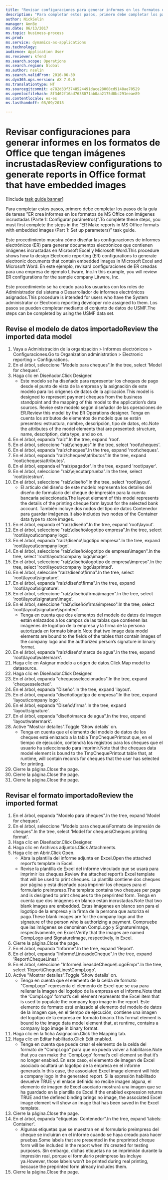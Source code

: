 ```yaml
--- 
title: "Revisar configuraciones para generar informes en los formatos de Office que tengan imágenes incrustadas"
description: "Para completar estos pasos, primero debe completar los pasos de la guía de tareas \"ER crea informes en los formatos de MS Office con imágenes incrustadas (Parte 1 - Configurar parámetros)”."
author: NickSelin
manager: AnnBe
ms.date: 06/13/2017
ms.topic: business-process
ms.prod: 
ms.service: dynamics-ax-applications
ms.technology: 
audience: Application User
ms.reviewer: kfend
ms.search.scope: Operations
ms.search.region: Global
ms.author: nselin
ms.search.validFrom: 2016-06-30
ms.dyn365.ops.version: AX 7.0.0
ms.translationtype: HT
ms.sourcegitcommit: e782d33f3748524491dace28008cd9148ae70529
ms.openlocfilehash: 8f3462f16ad7638071ab0aa2175d0bc291eeae89
ms.contentlocale: es-es
ms.lasthandoff: 08/09/2018

---
```

# <a name="review-configurations-to-generate-reports-in-office-format-that-have-embedded-images"></a><span data-ttu-id="c4f46-103">Revisar configuraciones para generar informes en los formatos de Office que tengan imágenes incrustadas</span><span class="sxs-lookup"><span data-stu-id="c4f46-103">Review configurations to generate reports in Office format that have embedded images</span></span>

[!include [task guide banner](../../includes/task-guide-banner.md)]

<span data-ttu-id="c4f46-104">Para completar estos pasos, primero debe completar los pasos de la guía de tareas "ER crea informes en los formatos de MS Office con imágenes incrustadas (Parte 1: Configurar parámetros)”.</span><span class="sxs-lookup"><span data-stu-id="c4f46-104">To complete these steps, you must first complete the steps in the “ER Make reports in MS Office formats with embedded images (Part 1: Set up parameters)” task guide.</span></span>

<span data-ttu-id="c4f46-105">Este procedimiento muestra cómo diseñar las configuraciones de informes electrónicos (ER) para generar documentos electrónicos que contienen imágenes incrustadas en Microsoft Excel y Microsoft Word.</span><span class="sxs-lookup"><span data-stu-id="c4f46-105">This procedure shows how to design Electronic reporting (ER) configurations to generate electronic documents that contain embedded images in Microsoft Excel and Microsoft Word.</span></span> <span data-ttu-id="c4f46-106">En este ejemplo, revisará configuraciones de ER creadas para una empresa de ejemplo Litware, Inc.</span><span class="sxs-lookup"><span data-stu-id="c4f46-106">In this example, you will review ER configurations for the sample company Litware, Inc.</span></span> 

<span data-ttu-id="c4f46-107">Este procedimiento se ha creado para los usuarios con los roles de Administrador del sistema o Desarrollador de informes electrónicos asignados.</span><span class="sxs-lookup"><span data-stu-id="c4f46-107">This procedure is intended for users who have the System administrator or Electronic reporting developer role assigned to them.</span></span> <span data-ttu-id="c4f46-108">Los pasos se pueden completar mediante el conjunto de datos de USMF.</span><span class="sxs-lookup"><span data-stu-id="c4f46-108">The steps can be completed by using the USMF data set.</span></span>


## <a name="review-the-imported-data-model"></a><span data-ttu-id="c4f46-109">Revise el modelo de datos importado</span><span class="sxs-lookup"><span data-stu-id="c4f46-109">Review the imported data model</span></span>
1. <span data-ttu-id="c4f46-110">Vaya a Administración de la organización > Informes electrónicos > Configuraciones.</span><span class="sxs-lookup"><span data-stu-id="c4f46-110">Go to Organization administration > Electronic reporting > Configurations.</span></span>
2. <span data-ttu-id="c4f46-111">En el árbol, seleccione "Modelo para cheques".</span><span class="sxs-lookup"><span data-stu-id="c4f46-111">In the tree, select 'Model for cheques'.</span></span>
3. <span data-ttu-id="c4f46-112">Haga clic en Diseñador.</span><span class="sxs-lookup"><span data-stu-id="c4f46-112">Click Designer.</span></span>
    * <span data-ttu-id="c4f46-113">Este modelo se ha diseñado para representar los cheques de pago desde el punto de vista de la empresa y la asignación de este modelo para los orígenes de datos de la aplicación.</span><span class="sxs-lookup"><span data-stu-id="c4f46-113">This model is designed to represent payment cheques from the business standpoint and the mapping of this model to the application’s data sources.</span></span> <span data-ttu-id="c4f46-114">Revise este modelo según diseñador de las operaciones de ER.</span><span class="sxs-lookup"><span data-stu-id="c4f46-114">Review this model by the ER Operations designer.</span></span> <span data-ttu-id="c4f46-115">Tenga en cuenta los atributos de elementos de modelo que se están presentes: estructura, nombre, descripción, tipo de datos, etc.</span><span class="sxs-lookup"><span data-stu-id="c4f46-115">Note the attributes of the model elements that are presented: structure, name, description, data type, and so on.</span></span>   
4. <span data-ttu-id="c4f46-116">En el árbol, expanda "raíz".</span><span class="sxs-lookup"><span data-stu-id="c4f46-116">In the tree, expand 'root'.</span></span>
5. <span data-ttu-id="c4f46-117">En el árbol, seleccione "raíz\cheques".</span><span class="sxs-lookup"><span data-stu-id="c4f46-117">In the tree, select 'root\cheques'.</span></span>
6. <span data-ttu-id="c4f46-118">En el árbol, expanda "raíz\cheques".</span><span class="sxs-lookup"><span data-stu-id="c4f46-118">In the tree, expand 'root\cheques'.</span></span>
7. <span data-ttu-id="c4f46-119">En el árbol, expanda "raíz\cheques\atributos".</span><span class="sxs-lookup"><span data-stu-id="c4f46-119">In the tree, expand 'root\cheques\attributes'.</span></span>
8. <span data-ttu-id="c4f46-120">En el árbol, expanda el "raíz\pagador".</span><span class="sxs-lookup"><span data-stu-id="c4f46-120">In the tree, expand 'root\payer'.</span></span>
9. <span data-ttu-id="c4f46-121">En el árbol, seleccione "raíz\ejecutarprueba".</span><span class="sxs-lookup"><span data-stu-id="c4f46-121">In the tree, select 'root\istestrun'.</span></span>
10. <span data-ttu-id="c4f46-122">En el árbol, seleccione "raíz\diseño".</span><span class="sxs-lookup"><span data-stu-id="c4f46-122">In the tree, select 'root\layout'.</span></span>
    * <span data-ttu-id="c4f46-123">El artículo del diseño de este modelo representa los detalles del diseño de formulario del cheque de impresión para la cuenta bancaria seleccionada.</span><span class="sxs-lookup"><span data-stu-id="c4f46-123">The layout element of this model represents the details of the printing cheque form layout for the selected bank account.</span></span> <span data-ttu-id="c4f46-124">También incluye dos nodos del tipo de datos Contenedor para guardar imágenes.</span><span class="sxs-lookup"><span data-stu-id="c4f46-124">It also includes two nodes of the Container data type to store images.</span></span>   
11. <span data-ttu-id="c4f46-125">En el árbol, expanda el "raíz\diseño".</span><span class="sxs-lookup"><span data-stu-id="c4f46-125">In the tree, expand 'root\layout'.</span></span>
12. <span data-ttu-id="c4f46-126">En el árbol, seleccione "raíz\diseño\logotipo empresa".</span><span class="sxs-lookup"><span data-stu-id="c4f46-126">In the tree, select 'root\layout\company logo'.</span></span>
13. <span data-ttu-id="c4f46-127">En el árbol, expanda "raíz\diseño\logotipo empresa".</span><span class="sxs-lookup"><span data-stu-id="c4f46-127">In the tree, expand 'root\layout\company logo'.</span></span>
14. <span data-ttu-id="c4f46-128">En el árbol, seleccione "raíz\diseño\logotipo de empresa\imagen".</span><span class="sxs-lookup"><span data-stu-id="c4f46-128">In the tree, select 'root\layout\company logo\image'.</span></span>
15. <span data-ttu-id="c4f46-129">En el árbol, seleccione "raíz\diseño\logotipo de empresa\impreso".</span><span class="sxs-lookup"><span data-stu-id="c4f46-129">In the tree, select 'root\layout\company logo\isprinted'.</span></span>
16. <span data-ttu-id="c4f46-130">En el árbol, seleccine "raíz\diseño\firma".</span><span class="sxs-lookup"><span data-stu-id="c4f46-130">In the tree, select 'root\layout\signature'.</span></span>
17. <span data-ttu-id="c4f46-131">En el árbol, expanda "raíz\diseño\firma".</span><span class="sxs-lookup"><span data-stu-id="c4f46-131">In the tree, expand 'root\layout\signature'.</span></span>
18. <span data-ttu-id="c4f46-132">En el árbol, seleccione "raíz\diseño\firma\imagen".</span><span class="sxs-lookup"><span data-stu-id="c4f46-132">In the tree, select 'root\layout\signature\image'.</span></span>
19. <span data-ttu-id="c4f46-133">En el árbol, seleccione "raíz\diseño\firma\impreso".</span><span class="sxs-lookup"><span data-stu-id="c4f46-133">In the tree, select 'root\layout\signature\isprinted'.</span></span>
    * <span data-ttu-id="c4f46-134">Tenga en cuenta que dos elementos del modelo de datos de imagen están enlazados a los campos de las tablas que contienen las imágenes de logotipo de la empresa y la firma de la persona autorizada en formato binario.</span><span class="sxs-lookup"><span data-stu-id="c4f46-134">Note that two image data model elements are bound to the fields of the tables that contain images of the company logo and the authorized person’s signature in binary format.</span></span>  
20. <span data-ttu-id="c4f46-135">En el árbol, expanda "raíz\diseño\marca de agua".</span><span class="sxs-lookup"><span data-stu-id="c4f46-135">In the tree, expand 'root\layout\watermark'.</span></span>
21. <span data-ttu-id="c4f46-136">Haga clic en Asignar modelo a origen de datos.</span><span class="sxs-lookup"><span data-stu-id="c4f46-136">Click Map model to datasource.</span></span>
22. <span data-ttu-id="c4f46-137">Haga clic en Diseñador.</span><span class="sxs-lookup"><span data-stu-id="c4f46-137">Click Designer.</span></span>
23. <span data-ttu-id="c4f46-138">En el árbol, expanda "chequesseleccionados".</span><span class="sxs-lookup"><span data-stu-id="c4f46-138">In the tree, expand 'chequesselected'.</span></span>
24. <span data-ttu-id="c4f46-139">En el árbol, expanda "Diseño".</span><span class="sxs-lookup"><span data-stu-id="c4f46-139">In the tree, expand 'layout'.</span></span>
25. <span data-ttu-id="c4f46-140">En el árbol, expanda "diseño\logotipo de empresa".</span><span class="sxs-lookup"><span data-stu-id="c4f46-140">In the tree, expand 'layout\company logo'.</span></span>
26. <span data-ttu-id="c4f46-141">En el árbol, expanda "Diseño\firma".</span><span class="sxs-lookup"><span data-stu-id="c4f46-141">In the tree, expand 'layout\signature'.</span></span>
27. <span data-ttu-id="c4f46-142">En el árbol, expanda "diseño\marca de agua".</span><span class="sxs-lookup"><span data-stu-id="c4f46-142">In the tree, expand 'layout\watermark'.</span></span>
28. <span data-ttu-id="c4f46-143">Active "Mostrar detalles".</span><span class="sxs-lookup"><span data-stu-id="c4f46-143">Toggle 'Show details' on.</span></span>
    * <span data-ttu-id="c4f46-144">Tenga en cuenta que el elemento del modelo de datos de los cheques está enlazado a la tabla TmpChequePrintout que, en el tiempo de ejecución, contendrá los registros para los cheques que el usuario ha seleccionado para imprimir.</span><span class="sxs-lookup"><span data-stu-id="c4f46-144">Note that the cheques data model element is bound to the TmpChequePrintout table that, at runtime, will contain records for cheques that the user has selected for printing.</span></span>   
29. <span data-ttu-id="c4f46-145">Cierre la página.</span><span class="sxs-lookup"><span data-stu-id="c4f46-145">Close the page.</span></span>
30. <span data-ttu-id="c4f46-146">Cierre la página.</span><span class="sxs-lookup"><span data-stu-id="c4f46-146">Close the page.</span></span>
31. <span data-ttu-id="c4f46-147">Cierre la página.</span><span class="sxs-lookup"><span data-stu-id="c4f46-147">Close the page.</span></span>

## <a name="review-the-imported-format"></a><span data-ttu-id="c4f46-148">Revisar el formato importado</span><span class="sxs-lookup"><span data-stu-id="c4f46-148">Review the imported format</span></span>
1. <span data-ttu-id="c4f46-149">En el árbol, expanda "Modelo para cheques".</span><span class="sxs-lookup"><span data-stu-id="c4f46-149">In the tree, expand 'Model for cheques'.</span></span>
2. <span data-ttu-id="c4f46-150">En el árbol, seleccione "Modelo para cheques\Formato de impresión de cheques".</span><span class="sxs-lookup"><span data-stu-id="c4f46-150">In the tree, select 'Model for cheques\Cheques printing format'.</span></span>
3. <span data-ttu-id="c4f46-151">Haga clic en Diseñador.</span><span class="sxs-lookup"><span data-stu-id="c4f46-151">Click Designer.</span></span>
4. <span data-ttu-id="c4f46-152">Haga clic en Archivos adjuntos.</span><span class="sxs-lookup"><span data-stu-id="c4f46-152">Click Attachments.</span></span>
5. <span data-ttu-id="c4f46-153">Haga clic en Abrir.</span><span class="sxs-lookup"><span data-stu-id="c4f46-153">Click Open.</span></span>
    * <span data-ttu-id="c4f46-154">Abra la plantilla del informe adjunta en Excel.</span><span class="sxs-lookup"><span data-stu-id="c4f46-154">Open the attached report’s template in Excel.</span></span>  
    * <span data-ttu-id="c4f46-155">Revise la plantilla de Excel del informe vinculado que se usará para imprimir los cheques.</span><span class="sxs-lookup"><span data-stu-id="c4f46-155">Review the attached report’s Excel template that will be used to print cheques.</span></span> <span data-ttu-id="c4f46-156">La plantilla contiene dos cheques por página y está diseñado para imprimir los cheques para el formulario preimpreso.</span><span class="sxs-lookup"><span data-stu-id="c4f46-156">The template contains two cheques per page and is designed to print cheques to the preprinted form.</span></span> <span data-ttu-id="c4f46-157">Tenga en cuenta que dos imágenes en blanco están incrustadas.</span><span class="sxs-lookup"><span data-stu-id="c4f46-157">Note that two blank images are embedded.</span></span> <span data-ttu-id="c4f46-158">Estas imágenes en blanco son para el logotipo de la empresa y la firma de la persona que autoriza el pago.</span><span class="sxs-lookup"><span data-stu-id="c4f46-158">These blank images are for the company logo and the signature of the person who is authorizing a payment.</span></span> <span data-ttu-id="c4f46-159">Compruebe que las imágenes se denominan CompLogo y SignatureImage, respectivamente, en Excel.</span><span class="sxs-lookup"><span data-stu-id="c4f46-159">Verify that the images are named CompLogo and SignatureImage, respectively, in Excel.</span></span>   
6. <span data-ttu-id="c4f46-160">Cierre la página.</span><span class="sxs-lookup"><span data-stu-id="c4f46-160">Close the page.</span></span>
7. <span data-ttu-id="c4f46-161">En el árbol, expanda "Informe".</span><span class="sxs-lookup"><span data-stu-id="c4f46-161">In the tree, expand 'Report'.</span></span>
8. <span data-ttu-id="c4f46-162">En el árbol, expanda "Informe\LíneasdeCheque".</span><span class="sxs-lookup"><span data-stu-id="c4f46-162">In the tree, expand 'Report\ChequeLines'.</span></span>
9. <span data-ttu-id="c4f46-163">En el árbol, seleccione "Informe\LíneasdeCheque\LogoEmpr".</span><span class="sxs-lookup"><span data-stu-id="c4f46-163">In the tree, select 'Report\ChequeLines\CompLogo'.</span></span>
10. <span data-ttu-id="c4f46-164">Active "Mostrar detalles".</span><span class="sxs-lookup"><span data-stu-id="c4f46-164">Toggle 'Show details' on.</span></span>
    * <span data-ttu-id="c4f46-165">Tenga en cuenta que el elemento de la celda de formato "CompLogo" representa el elemento de Excel que se usa para rellenar la imagen del logotipo de la empresa en el informe.</span><span class="sxs-lookup"><span data-stu-id="c4f46-165">Note that the ‘CompLogo’ format’s cell element represents the Excel item that is used to populate the company logo image in the report.</span></span> <span data-ttu-id="c4f46-166">Este elemento de formato está enlazado al elemento del modelo de datos de la imagen que, en el tiempo de ejecución, contiene una imagen del logotipo de la empresa en formato binario.</span><span class="sxs-lookup"><span data-stu-id="c4f46-166">This format element is bound to the image data model element that, at runtime, contains a company logo image in binary format.</span></span>   
11. <span data-ttu-id="c4f46-167">Haga clic en la ficha Asignación.</span><span class="sxs-lookup"><span data-stu-id="c4f46-167">Click the Mapping tab.</span></span>
12. <span data-ttu-id="c4f46-168">Haga clic en Editar habilitado.</span><span class="sxs-lookup"><span data-stu-id="c4f46-168">Click Edit enabled.</span></span>
    * <span data-ttu-id="c4f46-169">Tenga en cuenta que puede crear el elemento de la celda del formato de "CompLogo" para que no pueda volver a habilitarse.</span><span class="sxs-lookup"><span data-stu-id="c4f46-169">Note that you can make the ‘CompLogo’ format’s cell element so that it’s no longer enabled.</span></span> <span data-ttu-id="c4f46-170">En este caso, el elemento de imagen de Excel asociado ocultará un logotipo de la empresa en el informe generado.</span><span class="sxs-lookup"><span data-stu-id="c4f46-170">In this case, the associated Excel image element will hide a company logo in the generated report.</span></span> <span data-ttu-id="c4f46-171">Si la expresión habilitado devuelve TRUE y el enlace definido no recibe imagen alguna, el elemento de imagen de Excel asociado mostrará una imagen que se ha guardado en la plantilla de Excel.</span><span class="sxs-lookup"><span data-stu-id="c4f46-171">If the enabled expression returns TRUE and the defined binding brings no image, the associated Excel image element will show an image that has been saved in the Excel template.</span></span>   
13. <span data-ttu-id="c4f46-172">Cierre la página.</span><span class="sxs-lookup"><span data-stu-id="c4f46-172">Close the page.</span></span>
14. <span data-ttu-id="c4f46-173">En el árbol, expanda "etiquetas: Contenedor".</span><span class="sxs-lookup"><span data-stu-id="c4f46-173">In the tree, expand 'labels: Container'.</span></span>
    * <span data-ttu-id="c4f46-174">Algunas etiquetas que se muestran en el formulario preimpreso del cheque se incluirán en el informe cuando se haya creado para hacer pruebas.</span><span class="sxs-lookup"><span data-stu-id="c4f46-174">Some labels that are presented in the preprinted cheque form will be included in the report when it’s created for testing purposes.</span></span> <span data-ttu-id="c4f46-175">Sin embargo, dichas etiquetas no se imprimirán durante la impresión real, porque el formulario preimpreso las incluye ya.</span><span class="sxs-lookup"><span data-stu-id="c4f46-175">However, those labels won’t be printed during real printing, because the preprinted form already includes them.</span></span>  
15. <span data-ttu-id="c4f46-176">Cierre la página.</span><span class="sxs-lookup"><span data-stu-id="c4f46-176">Close the page.</span></span>


